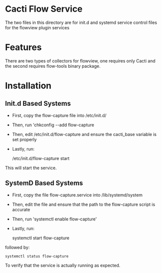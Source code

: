 # Cacti Flow Service

The two files in this directory are for init.d and systemd service control files for the flowview plugin services

# Features

There are two types of collectors for flowview, one requires only Cacti and the second requires flow-tools binary package.

# Installation

## Init.d Based Systems

* First, copy the flow-capture file into /etc/init.d/

* Then, run 'chkconfig --add flow-capture

* Then, edit /etc/init.d/flow-capture and ensure the cacti_base variable is set properly

* Lastly, run: 

	/etc/init.d/flow-capture start 

This will start the service.

## SystemD Based Systems

* First, copy the file flow-capture.service into /lib/systemd/system

* Then, edit the file and ensure that the path to the flow-capture script is accurate

* Then, run 'systemctl enable flow-capture'

* Lastly, run:

	systemctl start flow-capture

followed by:

	systemctl status flow-capture

To verify that the service is actually running as expected.

